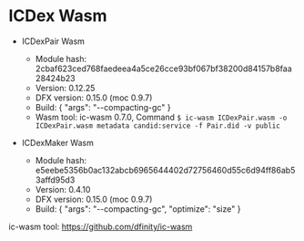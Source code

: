 # ICDex Wasm

- ICDexPair Wasm
    - Module hash: 2cbaf623ced768faedeea4a5ce26cce93bf067bf38200d84157b8faa28424b23
    - Version: 0.12.25
    - DFX version: 0.15.0 (moc 0.9.7)
    - Build: {
        "args": "--compacting-gc"
    }
    - Wasm tool: ic-wasm 0.7.0, Command `$ ic-wasm ICDexPair.wasm -o ICDexPair.wasm metadata candid:service -f Pair.did -v public`

- ICDexMaker Wasm
    - Module hash: e5eebe5356b0ac132abcb6965644402d72756460d55c6d94ff86ab53affd95d3
    - Version: 0.4.10
    - DFX version: 0.15.0 (moc 0.9.7)
    - Build: {
        "args": "--compacting-gc", 
        "optimize": "size"
    }


ic-wasm tool: https://github.com/dfinity/ic-wasm

